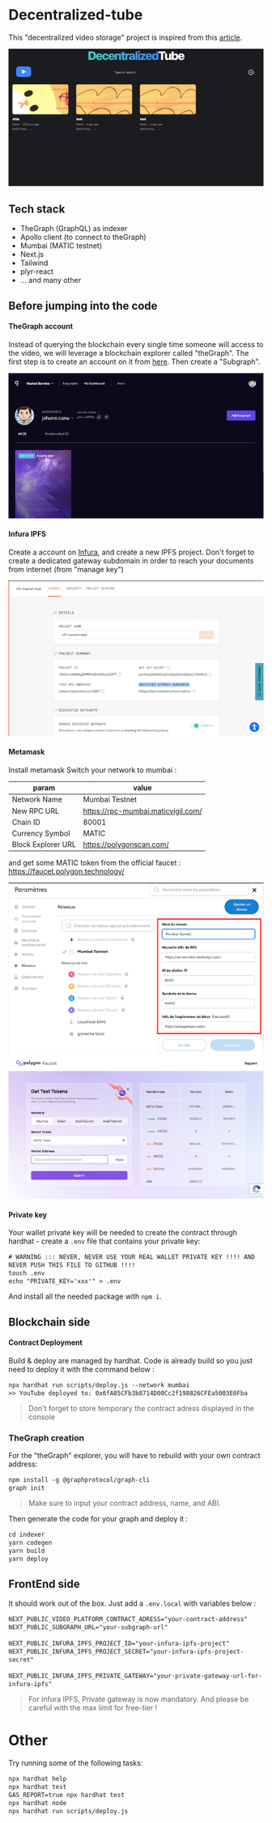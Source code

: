 # Decentralized-tube

This "decentralized video storage" project is inspired from this [article](https://blog.suhailkakar.com/building-a-full-stack-web3-youtube-clone-with-next-ipfs-the-graph-solidity-and-livepeer).

![decentralized-tube](./docs/decentralized-tube-screen.png)

## Tech stack

- TheGraph (GraphQL) as indexer
- Apollo client (to connect to theGraph)
- Mumbai (MATIC testnet)
- Next.js
- Tailwind
- plyr-react
- ... and many other

## Before jumping into the code

#### TheGraph account

Instead of querying the blockchain every single time someone will access to the video, we will leverage a blockchain explorer called "theGraph". The first step is to create an account on it from [here](https://thegraph.com/). Then create a "Subgraph".

![thegraph](./docs/thegraph-dashboard.png)

#### Infura IPFS

Create a account on [Infura](https://infura.io/dashboard), and create a new IPFS project. Don't forget to create a dedicated gateway subdomain in order to reach your documents from internet (from "manage key")

![infur ipfs dashboard](./docs/infura-ipfs-dashboard.png)

#### Metamask

Install metamask Switch your network to mumbai :

| param              | value                              |
| ------------------ | ---------------------------------- |
| Network Name       | Mumbai Testnet                     |
| New RPC URL        | https://rpc-mumbai.maticvigil.com/ |
| Chain ID           | 80001                              |
| Currency Symbol    | MATIC                              |
| Block Explorer URL | https://polygonscan.com/           |

and get some MATIC token from the official faucet : https://faucet.polygon.technology/

![metamast mumbai](./docs/metamask-mumbai.png)
![mumbai faucet](./docs/mumbai-faucet.png)

#### Private key

Your wallet private key will be needed to create the contract through hardhat - create a `.env` file that contains your private key:

```
# WARNING ::: NEVER, NEVER USE YOUR REAL WALLET PRIVATE KEY !!!! AND NEVER PUSH THIS FILE TO GITHUB !!!!
touch .env
echo "PRIVATE_KEY='xxx'" > .env
```

And install all the needed package with `npm i`.

## Blockchain side

#### Contract Deployment

Build & deploy are managed by hardhat. Code is already build so you just need to deploy it with the command below :

```
npx hardhat run scripts/deploy.js --network mumbai
>> YouTube deployed to: 0x6fA85CFb3b8714D00Cc2f198826CFEa5003E0Fba
```

> Don't forget to store temporary the contract adress displayed in the console

### TheGraph creation

For the "theGraph" explorer, you will have to rebuild with your own contract address:

```
npm install -g @graphprotocol/graph-cli
graph init
```

> Make sure to input your contract address, name, and ABI.

Then generate the code for your graph and deploy it :

```
cd indexer
yarn codegen
yarn build
yarn deploy
```

## FrontEnd side

It should work out of the box. Just add a `.env.local` with variables below :

```
NEXT_PUBLIC_VIDEO_PLATFORM_CONTRACT_ADRESS="your-contract-address"
NEXT_PUBLIC_SUBGRAPH_URL="your-subgraph-url"

NEXT_PUBLIC_INFURA_IPFS_PROJECT_ID="your-infura-ipfs-project"
NEXT_PUBLIC_INFURA_IPFS_PROJECT_SECRET="your-infura-ipfs-project-secret"

NEXT_PUBLIC_INFURA_IPFS_PRIVATE_GATEWAY="your-private-gateway-url-for-infura-ipfs"
```

> For infura IPFS, Private gateway is now mandatory. And please be careful with the max limit for free-tier !

# Other

Try running some of the following tasks:

```shell
npx hardhat help
npx hardhat test
GAS_REPORT=true npx hardhat test
npx hardhat node
npx hardhat run scripts/deploy.js
```
